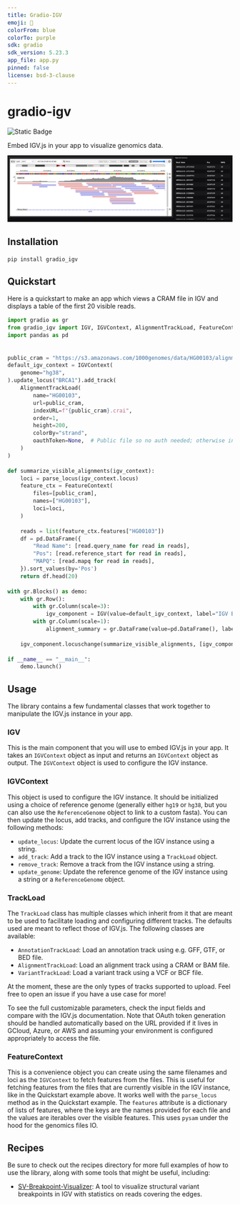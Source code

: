```yaml
---
title: Gradio-IGV
emoji: 🧬
colorFrom: blue
colorTo: purple
sdk: gradio
sdk_version: 5.23.3
app_file: app.py
pinned: false
license: bsd-3-clause
---
```


# gradio-igv
<img alt="Static Badge" src="https://img.shields.io/badge/version%20-%200.0.1%20-%20orange">  

Embed IGV.js in your app to visualize genomics data.

![IGV Demo Screenshot](images/demo.png)

## Installation

```bash
pip install gradio_igv
```

## Quickstart

Here is a quickstart to make an app which views a CRAM file in IGV and displays a table of the first 20 visible reads.

```python
import gradio as gr
from gradio_igv import IGV, IGVContext, AlignmentTrackLoad, FeatureContext, parse_locus
import pandas as pd


public_cram = "https://s3.amazonaws.com/1000genomes/data/HG00103/alignment/HG00103.alt_bwamem_GRCh38DH.20150718.GBR.low_coverage.cram"
default_igv_context = IGVContext(
    genome="hg38",
).update_locus("BRCA1").add_track(
    AlignmentTrackLoad(
        name="HG00103",
        url=public_cram,
        indexURL=f"{public_cram}.crai",
        order=1,
        height=200,
        colorBy="strand",
        oauthToken=None,  # Public file so no auth needed; otherwise inferred by URL type using environment
    )
)

def summarize_visible_alignments(igv_context):
    loci = parse_locus(igv_context.locus)
    feature_ctx = FeatureContext(
        files=[public_cram],
        names=["HG00103"],
        loci=loci,
    )

    reads = list(feature_ctx.features["HG00103"])
    df = pd.DataFrame({
        "Read Name": [read.query_name for read in reads],
        "Pos": [read.reference_start for read in reads],
        "MAPQ": [read.mapq for read in reads],
    }).sort_values(by='Pos')
    return df.head(20)

with gr.Blocks() as demo:
    with gr.Row():
        with gr.Column(scale=3):
            igv_component = IGV(value=default_igv_context, label="IGV Browser")
        with gr.Column(scale=1):
            alignment_summary = gr.DataFrame(value=pd.DataFrame(), label="Alignment Summary", max_height=800)

    igv_component.locuschange(summarize_visible_alignments, [igv_component], [alignment_summary])

if __name__ == "__main__":
    demo.launch()
```

## Usage

The library contains a few fundamental classes that work together to manipulate the IGV.js instance in your app.

### IGV

This is the main component that you will use to embed IGV.js in your app. It takes an `IGVContext` object as input and returns an `IGVContext` object as output. The `IGVContext` object is used to configure the IGV instance.

### IGVContext

This object is used to configure the IGV instance. It should be initialized using a choice of reference genome (generally either `hg19` or `hg38`, but you can also use the `ReferenceGenome` object to link to a custom fasta). You can then update the locus, add tracks, and configure the IGV instance using the following methods:
- `update_locus`: Update the current locus of the IGV instance using a string.
- `add_track`: Add a track to the IGV instance using a `TrackLoad` object.
- `remove_track`: Remove a track from the IGV instance using a string.
- `update_genome`: Update the reference genome of the IGV instance using a string or a `ReferenceGenome` object.

### TrackLoad

The `TrackLoad` class has multiple classes which inherit from it that are meant to be used to facilitate loading and configuring different tracks. The defaults used are meant to reflect those of IGV.js. The following classes are available:
- `AnnotationTrackLoad`: Load an annotation track using e.g. GFF, GTF, or BED file.
- `AlignmentTrackLoad`: Load an alignment track using a CRAM or BAM file.
- `VariantTrackLoad`: Load a variant track using a VCF or BCF file.

At the moment, these are the only types of tracks supported to upload. Feel free to open an issue if you have a use case for more!

To see the full customizable parameters, check the input fields and compare with the IGV.js documentation. Note that OAuth token generation should be handled automatically based on the URL provided if it lives in GCloud, Azure, or AWS and assuming your environment is configured appropriately to access the file.

### FeatureContext

This is a convenience object you can create using the same filenames and loci as the `IGVContext` to fetch features from the files. This is useful for fetching features from the files that are currently visible in the IGV instance, like in the Quickstart example above. It works well with the `parse_locus` method as in the Quickstart example. The `features` attribute is a dictionary of lists of features, where the keys are the names provided for each file and the values are iterables over the visible features. This uses `pysam` under the hood for the genomics files IO.

## Recipes

Be sure to check out the recipes directory for more full examples of how to use the library, along with some tools that might be useful, including:
- [SV-Breakpoint-Visualizer](recipes/SV-Breakpoint-Visualizer/README.md): A tool to visualize structural variant breakpoints in IGV with statistics on reads covering the edges.